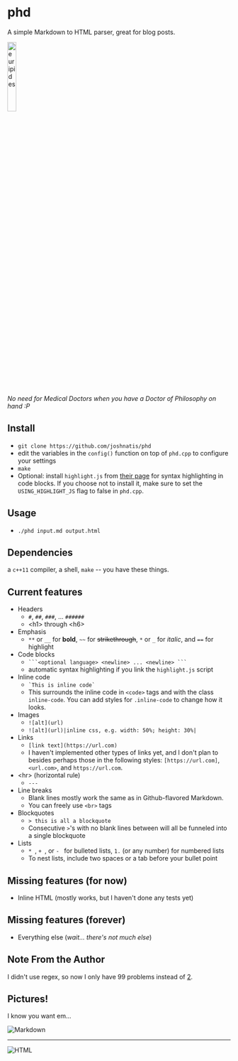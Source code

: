 # phd
A simple Markdown to HTML parser, great for blog posts.

<img src="https://user-images.githubusercontent.com/31445542/77646031-27847580-6f3a-11ea-8b5c-d5868bf4b6db.png" alt="euripides" title="A cute euripides" width="20%">

*No need for Medical Doctors when you have a Doctor of Philosophy on hand :P*

## Install
* `git clone https://github.com/joshnatis/phd`
* edit the variables in the `config()` function on top of `phd.cpp` to configure your settings
* `make`
* Optional: install `highlight.js` from [their page](https://highlightjs.org/download/) for syntax highlighting in code blocks. If you choose not to install it, make sure to set the `USING_HIGHLIGHT_JS` flag to false in `phd.cpp`.

## Usage
* `./phd input.md output.html`
  
## Dependencies
a `c++11` compiler, a shell, `make` -- you have these things.

## Current features
* Headers
  * `#`, `##`, `###`, ... `######`
  * \<h1> through \<h6>
* Emphasis
  * `**` or `__` for **bold**, `~~` for ~~strikethrough~~, `*` or `_` for *italic*, and `==` for highlight
* Code blocks
  * ```` ```<optional language> <newline> ... <newline> ``` ````
  * automatic syntax highlighting if you link the `highlight.js` script
* Inline code
  * `` `This is inline code` ``
  * This surrounds the inline code in `<code>` tags and with the class `inline-code`. You can add styles for `.inline-code` to change how it looks.
* Images
  * `![alt](url)`
  * `![alt](url)|inline css, e.g. width: 50%; height: 30%|`
* Links
  * `[link text](https://url.com)`
  * I haven't implemented other types of links yet, and I don't plan to besides perhaps those in the following styles:  `[https://url.com]`, `<url.com>`, and `https://url.com`.
* \<hr> (horizontal rule)
    * `---`
* Line breaks
    * Blank lines mostly work the same as in Github-flavored Markdown. 
    * You can freely use `<br>` tags
* Blockquotes
    * `> this is all a blockquote`
    * Consecutive `>`'s with no blank lines between will all be funneled into a single blockquote
* Lists
    * `* `, `+ `, or `- ` for bulleted lists, `1.` (or any number) for numbered lists
    * To nest lists, include two spaces or a tab before your bullet point

## Missing features (for now)
* Inline HTML (mostly works, but I haven't done any tests yet)

## Missing features (forever)
* Everything else (*wait... there's not much else*)

## Note From the Author
I didn't use regex, so now I only have 99 problems instead of [2](https://blog.codinghorror.com/regular-expressions-now-you-have-two-problems/).

## Pictures!
I know you want em...

![Markdown](https://user-images.githubusercontent.com/31445542/77647237-6ddad400-6f3c-11ea-94b8-65900b429386.png)

---

![HTML](https://user-images.githubusercontent.com/31445542/77647239-6ddad400-6f3c-11ea-8dff-2325aea2b5e4.png)
